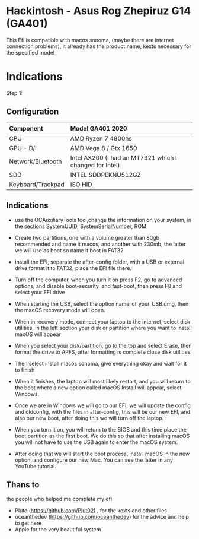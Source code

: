 
# Hackintosh - Asus Rog Zhepiruz G14 (GA401)

This Efi is compatible with macos sonoma, (maybe there are internet connection problems), it already has the product name, kexts necessary for the specified model






# Indications
Step 1:
## Configuration

|Component      | Model GA401 2020  |
|:--------------|:------------------|
|CPU            | AMD Ryzen 7 4800hs|
|GPU - D/I      | AMD Vega 8 / Gtx 1650|
|Network/Bluetooth| Intel AX200 (I had an MT7921 which I changed for Intel)|
|SDD | INTEL SDDPEKNU512GZ|
|Keyboard/Trackpad	| ISO HID|


## Indications

- use the OCAuxiliaryTools tool,change the information on your system, in the sections SystemUUID, SystemSerialNumber, ROM

- Create two partitions, one with a volume greater than 80gb recommended and name it macos, and another with 230mb, the latter we will use as boot so name it boot in FAT32

- install the EFI, separate the after-config folder, with a USB or external drive format it to FAT32, place the EFI file there.

- Turn off the computer, when you turn it on press F2, go to advanced options, and disable boot-security, and fast-boot, then press F8 and select your EFI drive

- When starting the USB, select the option name_of_your_USB.dmg, then the macOS recovery mode will open.

- When in recovery mode, connect your laptop to the internet, select disk utilities, in the left section your disk or partition where you want to install macOS will appear

- When you select your disk/partition, go to the top and select Erase, then format the drive to APFS, after formatting is complete close disk utilities

- Then select install macos sonoma, give everything okay and wait for it to finish

- When it finishes, the laptop will most likely restart, and you will return to the boot where a new option called macOS Install will appear, select Windows.

- Once we are in Windows we will go to our EFI, we will update the config and oldconfig, with the files in after-config, this will be our new EFI, and also our new boot, after doing this we will turn off the laptop.

- When you turn it on, you will return to the BIOS and this time place the boot partition as the first boot. We do this so that after installing macOS you will not have to use the USB again to enter the macOS system.

- After doing that we will start the boot process, install macOS in the new option, and configure our new Mac. You can see the latter in any YouTube tutorial.


## Thans to

the people who helped me complete my efi

- Pluto (https://github.com/PIut02) , for the kexts and other files
- oceanthedev (https://github.com/oceanthedev) for the advice and help to get here
- Apple for the very beautiful system

